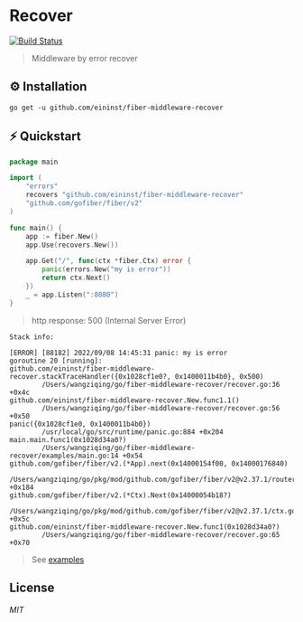 # Recover

[![Build Status](https://travis-ci.org/ivpusic/grpool.svg?branch=master)](https://github.com/infinitasx/easi-go-aws)

> Middleware by error recover

## ⚙ Installation

```text
go get -u github.com/eininst/fiber-middleware-recover
```

## ⚡ Quickstart

```go
package main

import (
    "errors"
    recovers "github.com/eininst/fiber-middleware-recover"
    "github.com/gofiber/fiber/v2"
)

func main() {
    app := fiber.New()
    app.Use(recovers.New())

    app.Get("/", func(ctx *fiber.Ctx) error {
        panic(errors.New("my is error"))
        return ctx.Next()
    })
    _ = app.Listen(":8080")
}

```
> http response: 500 (Internal Server Error)

```text
Stack info: 

[ERROR] [88182] 2022/09/08 14:45:31 panic: my is error
goroutine 20 [running]:
github.com/eininst/fiber-middleware-recover.stackTraceHandler({0x1028cf1e0?, 0x1400011b4b0}, 0x500)
        /Users/wangziqing/go/fiber-middleware-recover/recover.go:36 +0x4c
github.com/eininst/fiber-middleware-recover.New.func1.1()
        /Users/wangziqing/go/fiber-middleware-recover/recover.go:56 +0x50
panic({0x1028cf1e0, 0x1400011b4b0})
        /usr/local/go/src/runtime/panic.go:884 +0x204
main.main.func1(0x1028d34a0?)
        /Users/wangziqing/go/fiber-middleware-recover/examples/main.go:14 +0x54
github.com/gofiber/fiber/v2.(*App).next(0x14000154f00, 0x14000176840)
        /Users/wangziqing/go/pkg/mod/github.com/gofiber/fiber/v2@v2.37.1/router.go:132 +0x184
github.com/gofiber/fiber/v2.(*Ctx).Next(0x14000054b18?)
        /Users/wangziqing/go/pkg/mod/github.com/gofiber/fiber/v2@v2.37.1/ctx.go:892 +0x5c
github.com/eininst/fiber-middleware-recover.New.func1(0x1028d34a0?)
        /Users/wangziqing/go/fiber-middleware-recover/recover.go:65 +0x70
```
> See [examples](/examples)

## License

*MIT*